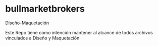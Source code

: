 # bullmarketbrokers
Diseño-Maquetación

Este Repo tiene como intención mantener al alcance de todos archivos vinculados a Diseño y Maquetación
